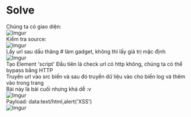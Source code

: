 # Solve  
Chúng ta có giao diện:  
![Imgur](https://i.imgur.com/ASjZpCw.png)  
Kiểm tra source:  
![Imgur](https://i.imgur.com/F52o3xN.png)  
Lấy url sau dấu thăng # làm gadget, không thì lấy giá trị mặc định  
![Imgur](https://i.imgur.com/kk4LBPw.png)  
Tạo Element 'script'
Đầu tiên là check url có http không, chúng ta có thể bypass bằng HTTP  
Truyền url vào src biến và sau đó truyền dữ liệu vào cho biến log và thêm vào trong trang  
Bài này là bài cuối nhưng khá dễ :v  
![Imgur](https://i.imgur.com/JwXY9po.png)  
Payload: data:text/html,alert('XSS')  
![Imgur](https://i.imgur.com/N3CDf5u.png)